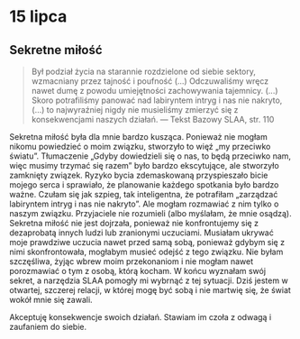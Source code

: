 
# 15 lipca

## Sekretne miłość

> Był podział życia na starannie rozdzielone od siebie sektory, wzmacniany przez tajność i poufność (...) Odczuwaliśmy wręcz nawet dumę z powodu umiejętności zachowywania tajemnicy. (...) Skoro potrafiliśmy panować nad labiryntem intryg i nas nie nakryto, (...) to najwyraźniej nigdy nie musieliśmy zmierzyć się z konsekwencjami naszych działań. — Tekst Bazowy SLAA, str. 110

Sekretna miłość była dla mnie bardzo kusząca. Ponieważ nie mogłam nikomu powiedzieć o moim związku, stworzyło to więź „my przeciwko światu”. Tłumaczenie „Gdyby dowiedzieli się o nas, to będą przeciwko nam, więc musimy trzymać się razem” było bardzo ekscytujące, ale stworzyło zamknięty związek. Ryzyko bycia zdemaskowaną przyspieszało bicie mojego serca i sprawiało, że planowanie każdego spotkania było bardzo ważne. Czułam się jak szpieg, tak inteligentna, że potrafiłam „zarządzać labiryntem intryg i nas nie nakryto”. Ale mogłam rozmawiać z nim tylko o naszym związku. Przyjaciele nie rozumieli (albo myślałam, że mnie osądzą). Sekretna miłość nie jest dojrzała, ponieważ nie konfrontujemy się z dezaprobatą innych ludzi lub zranionymi uczuciami. Musiałam ukrywać moje prawdziwe uczucia nawet przed samą sobą, ponieważ gdybym się z nimi skonfrontowała, mogłabym musieć odejść z tego związku. Nie byłam szczęśliwa, żyjąc wbrew moim przekonaniom i nie mogłam nawet porozmawiać o tym z osobą, którą kocham. W końcu wyznałam swój sekret, a narzędzia SLAA pomogły mi wybrnąć z tej sytuacji. Dziś jestem w otwartej, szczerej relacji, w której mogę być sobą i nie martwię się, że świat wokół mnie się zawali.

Akceptuję konsekwencje swoich działań. Stawiam im czoła z odwagą i zaufaniem do siebie.
